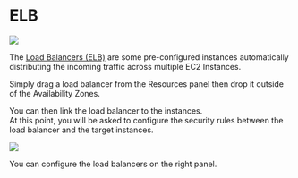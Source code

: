 # ELB

![](https://raw.githubusercontent.com/VisualOps/book-image/master/ide_stack_elb.png)

The [Load Balancers (ELB)](http://aws.amazon.com/elasticloadbalancing/) are some pre-configured instances automatically distributing the incoming traffic across multiple EC2 Instances.

Simply drag a load balancer from the Resources panel then drop it outside of the Availability Zones.

You can then link the load balancer to the instances.<br />
At this point, you will be asked to configure the security rules between the load balancer and the target instances.

![](https://raw.githubusercontent.com/VisualOps/book-image/master/ide_stack_elb_sr.png)

You can configure the load balancers on the right panel.
